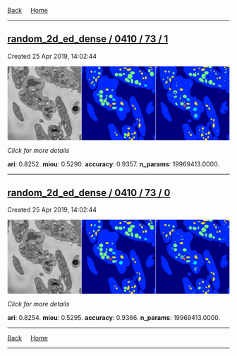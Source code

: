 
[Back](..)&nbsp;&nbsp;&nbsp;&nbsp;&nbsp;[Home](https://leapmanlab.github.io/snapshots)

---

<div class="summary"><a href="1"><h2>random_2d_ed_dense / 0410 / 73 / 1</h2></a><p>Created 25 Apr 2019, 14:02:44
</p><a href="1"><img src="1/media/summary.png" align="center"></a><p>
<i>Click for more details</i>
</p></div>

**ari**: 0.8252. **miou**: 0.5290. **accuracy**: 0.9357. **n_params**: 19969413.0000. 

---

<div class="summary"><a href="0"><h2>random_2d_ed_dense / 0410 / 73 / 0</h2></a><p>Created 25 Apr 2019, 14:02:44
</p><a href="0"><img src="0/media/summary.png" align="center"></a><p>
<i>Click for more details</i>
</p></div>

**ari**: 0.8254. **miou**: 0.5295. **accuracy**: 0.9366. **n_params**: 19969413.0000. 

---

[Back](..)&nbsp;&nbsp;&nbsp;&nbsp;&nbsp;[Home](https://leapmanlab.github.io/snapshots)

---
